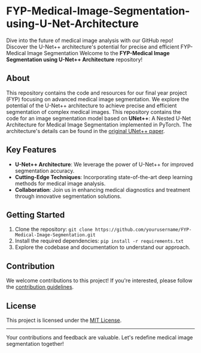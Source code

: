 # FYP-Medical-Image-Segmentation-using-U-Net-Architecture
Dive into the future of medical image analysis with our GitHub repo! Discover the U-Net++ architecture's potential for precise and efficient FYP-Medical Image Segmentation
Welcome to the **FYP-Medical Image Segmentation using U-Net++ Architecture** repository!

## About

This repository contains the code and resources for our final year project (FYP) focusing on advanced medical image segmentation. We explore the potential of the U-Net++ architecture to achieve precise and efficient segmentation of complex medical images.
This repository contains the code for an image segmentation model based on **UNet++**: A Nested U-Net Architecture for Medical Image Segmentation implemented in PyTorch. The architecture's details can be found in the [original UNet++ paper](https://arxiv.org/abs/1807.10165).

## Key Features

- **U-Net++ Architecture**: We leverage the power of U-Net++ for improved segmentation accuracy.
- **Cutting-Edge Techniques**: Incorporating state-of-the-art deep learning methods for medical image analysis.
- **Collaboration**: Join us in enhancing medical diagnostics and treatment through innovative segmentation solutions.

## Getting Started

1. Clone the repository: `git clone https://github.com/yourusername/FYP-Medical-Image-Segmentation.git`
2. Install the required dependencies: `pip install -r requirements.txt`
3. Explore the codebase and documentation to understand our approach.

## Contribution

We welcome contributions to this project! If you're interested, please follow the [contribution guidelines](CONTRIBUTING.md).

## License

This project is licensed under the [MIT License](LICENSE).

---

Your contributions and feedback are valuable. Let's redefine medical image segmentation together!
